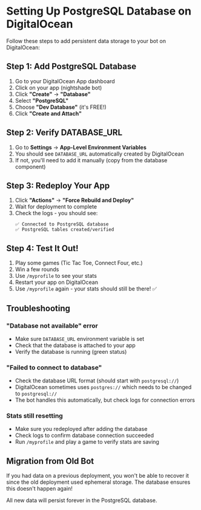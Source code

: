 # Setting Up PostgreSQL Database on DigitalOcean

Follow these steps to add persistent data storage to your bot on DigitalOcean:

## Step 1: Add PostgreSQL Database

1. Go to your DigitalOcean App dashboard
2. Click on your app (nightshade bot)
3. Click **"Create"** → **"Database"**
4. Select **"PostgreSQL"**
5. Choose **"Dev Database"** (it's FREE!)
6. Click **"Create and Attach"**

## Step 2: Verify DATABASE_URL

1. Go to **Settings** → **App-Level Environment Variables**
2. You should see `DATABASE_URL` automatically created by DigitalOcean
3. If not, you'll need to add it manually (copy from the database component)

## Step 3: Redeploy Your App

1. Click **"Actions"** → **"Force Rebuild and Deploy"**
2. Wait for deployment to complete
3. Check the logs - you should see:
   ```
   ✅ Connected to PostgreSQL database
   ✅ PostgreSQL tables created/verified
   ```

## Step 4: Test It Out!

1. Play some games (Tic Tac Toe, Connect Four, etc.)
2. Win a few rounds
3. Use `/myprofile` to see your stats
4. Restart your app on DigitalOcean
5. Use `/myprofile` again - your stats should still be there! ✅

## Troubleshooting

### "Database not available" error
- Make sure `DATABASE_URL` environment variable is set
- Check that the database is attached to your app
- Verify the database is running (green status)

### "Failed to connect to database"
- Check the database URL format (should start with `postgresql://`)
- DigitalOcean sometimes uses `postgres://` which needs to be changed to `postgresql://`
- The bot handles this automatically, but check logs for connection errors

### Stats still resetting
- Make sure you redeployed after adding the database
- Check logs to confirm database connection succeeded
- Run `/myprofile` and play a game to verify stats are saving

## Migration from Old Bot

If you had data on a previous deployment, you won't be able to recover it since the old deployment used ephemeral storage. The database ensures this doesn't happen again!

All new data will persist forever in the PostgreSQL database.
